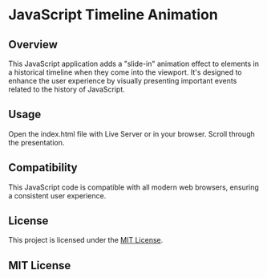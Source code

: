 # JavaScript Timeline Animation

## Overview

This JavaScript application adds a "slide-in" animation effect to elements in a historical timeline when they come into the viewport. It's designed to enhance the user experience by visually presenting important events related to the history of JavaScript.

## Usage

Open the index.html file with Live Server or in your browser. Scroll through the presentation.

## Compatibility

This JavaScript code is compatible with all modern web browsers, ensuring a consistent user experience.

## License

This project is licensed under the [MIT License](LICENSE).

MIT License
-----------
